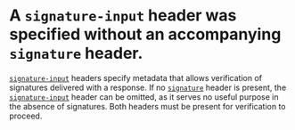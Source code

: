 # A `signature-input` header was specified without an accompanying `signature` header.

[`signature-input`](signatureInputHeader) headers specify metadata that allows
verification of signatures delivered with a response. If no
[`signature`](signatureHeader) header is present, the
[`signature-input`](signatureInputHeader) header can be omitted, as it serves no
useful purpose in the absence of signatures. Both headers must be present for
verification to proceed.
